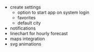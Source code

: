 * create settings
	* option to start app on system login
	* favorites
	* default city
* notifications
* linechart for hourly forecast
* maps integration
* svg animations